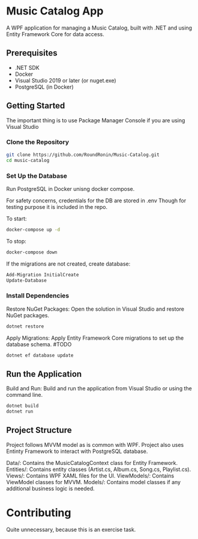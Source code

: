 # Music Catalog App

A WPF application for managing a Music Catalog, built with .NET and using Entity Framework Core for data access.

## Prerequisites

- .NET SDK
- Docker
- Visual Studio 2019 or later (or nuget.exe)
- PostgreSQL (in Docker)

## Getting Started

The important thing is to use Package Manager Console if you are using Visual Studio

### Clone the Repository

```sh
git clone https://github.com/RoundRonin/Music-Catalog.git
cd music-catalog
```

### Set Up the Database
Run PostgreSQL in Docker unisng docker compose.

For safety concerns, credentials for the DB are stored in .env
Though for testing purpose it is included in the repo.

To start:
```sh
docker-compose up -d
```

To stop:
```sh
docker-compose down
```

If the migrations are not created, create database:
```sh
Add-Migration InitialCreate
Update-Database
```

### Install Dependencies
Restore NuGet Packages: Open the solution in Visual Studio and restore NuGet packages.

``` sh
dotnet restore
```

Apply Migrations: Apply Entity Framework Core migrations to set up the database schema. #TODO
```sh
dotnet ef database update
```

## Run the Application
Build and Run: Build and run the application from Visual Studio or using the command line.

``` sh
dotnet build
dotnet run
```

## Project Structure

Project follows MVVM model as is common with WPF. Project also uses Entinty Framework to interact with PostgreSQL database.

Data/: Contains the MusicCatalogContext class for Entity Framework.
Entities/: Contains entity classes (Artist.cs, Album.cs, Song.cs, Playlist.cs).
Views/: Contains WPF XAML files for the UI.
ViewModels/: Contains ViewModel classes for MVVM.
Models/: Contains model classes if any additional business logic is needed.

# Contributing

Quite unnecessary, because this is an exercise task.
